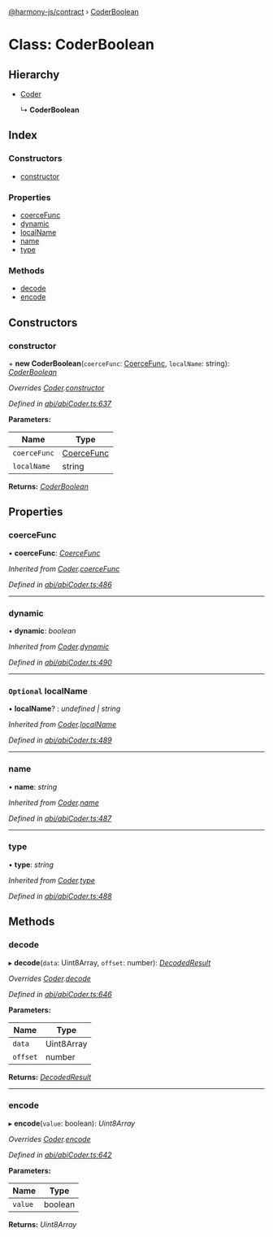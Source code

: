 [@harmony-js/contract](../globals.md) › [CoderBoolean](coderboolean.md)

# Class: CoderBoolean

## Hierarchy

* [Coder](coder.md)

  ↳ **CoderBoolean**

## Index

### Constructors

* [constructor](coderboolean.md#constructor)

### Properties

* [coerceFunc](coderboolean.md#coercefunc)
* [dynamic](coderboolean.md#dynamic)
* [localName](coderboolean.md#optional-localname)
* [name](coderboolean.md#name)
* [type](coderboolean.md#type)

### Methods

* [decode](coderboolean.md#decode)
* [encode](coderboolean.md#encode)

## Constructors

###  constructor

\+ **new CoderBoolean**(`coerceFunc`: [CoerceFunc](../globals.md#coercefunc), `localName`: string): *[CoderBoolean](coderboolean.md)*

*Overrides [Coder](coder.md).[constructor](coder.md#constructor)*

*Defined in [abi/abiCoder.ts:637](https://github.com/FireStack-Lab/Harmony-sdk-core/blob/ffbbffb/packages/harmony-contract/src/abi/abiCoder.ts#L637)*

**Parameters:**

Name | Type |
------ | ------ |
`coerceFunc` | [CoerceFunc](../globals.md#coercefunc) |
`localName` | string |

**Returns:** *[CoderBoolean](coderboolean.md)*

## Properties

###  coerceFunc

• **coerceFunc**: *[CoerceFunc](../globals.md#coercefunc)*

*Inherited from [Coder](coder.md).[coerceFunc](coder.md#coercefunc)*

*Defined in [abi/abiCoder.ts:486](https://github.com/FireStack-Lab/Harmony-sdk-core/blob/ffbbffb/packages/harmony-contract/src/abi/abiCoder.ts#L486)*

___

###  dynamic

• **dynamic**: *boolean*

*Inherited from [Coder](coder.md).[dynamic](coder.md#dynamic)*

*Defined in [abi/abiCoder.ts:490](https://github.com/FireStack-Lab/Harmony-sdk-core/blob/ffbbffb/packages/harmony-contract/src/abi/abiCoder.ts#L490)*

___

### `Optional` localName

• **localName**? : *undefined | string*

*Inherited from [Coder](coder.md).[localName](coder.md#optional-localname)*

*Defined in [abi/abiCoder.ts:489](https://github.com/FireStack-Lab/Harmony-sdk-core/blob/ffbbffb/packages/harmony-contract/src/abi/abiCoder.ts#L489)*

___

###  name

• **name**: *string*

*Inherited from [Coder](coder.md).[name](coder.md#name)*

*Defined in [abi/abiCoder.ts:487](https://github.com/FireStack-Lab/Harmony-sdk-core/blob/ffbbffb/packages/harmony-contract/src/abi/abiCoder.ts#L487)*

___

###  type

• **type**: *string*

*Inherited from [Coder](coder.md).[type](coder.md#type)*

*Defined in [abi/abiCoder.ts:488](https://github.com/FireStack-Lab/Harmony-sdk-core/blob/ffbbffb/packages/harmony-contract/src/abi/abiCoder.ts#L488)*

## Methods

###  decode

▸ **decode**(`data`: Uint8Array, `offset`: number): *[DecodedResult](../interfaces/decodedresult.md)*

*Overrides [Coder](coder.md).[decode](coder.md#abstract-decode)*

*Defined in [abi/abiCoder.ts:646](https://github.com/FireStack-Lab/Harmony-sdk-core/blob/ffbbffb/packages/harmony-contract/src/abi/abiCoder.ts#L646)*

**Parameters:**

Name | Type |
------ | ------ |
`data` | Uint8Array |
`offset` | number |

**Returns:** *[DecodedResult](../interfaces/decodedresult.md)*

___

###  encode

▸ **encode**(`value`: boolean): *Uint8Array*

*Overrides [Coder](coder.md).[encode](coder.md#abstract-encode)*

*Defined in [abi/abiCoder.ts:642](https://github.com/FireStack-Lab/Harmony-sdk-core/blob/ffbbffb/packages/harmony-contract/src/abi/abiCoder.ts#L642)*

**Parameters:**

Name | Type |
------ | ------ |
`value` | boolean |

**Returns:** *Uint8Array*
